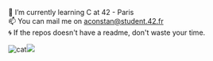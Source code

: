  🌱 I’m currently learning C at 42 - Paris  
 📫 You can mail me on aconstan@student.42.fr  
 :cyclone: If the repos doesn't have a readme, don't waste your time.


![cat](https://media1.giphy.com/media/v1.Y2lkPTc5MGI3NjExOTM3cDVrNWgwdXU4dHRzdGNnaXV4ODV0djNqMzY0amdhdDFtM2Q0ayZlcD12MV9pbnRlcm5hbF9naWZfYnlfaWQmY3Q9Zw/dlLrq7Vq252gx8U0of/giphy.gif)![](https://github-readme-stats.vercel.app/api/top-langs/?username=unknowVariable&theme=dark&hide_border=true&include_all_commits=false&count_private=true&layout=compact)




